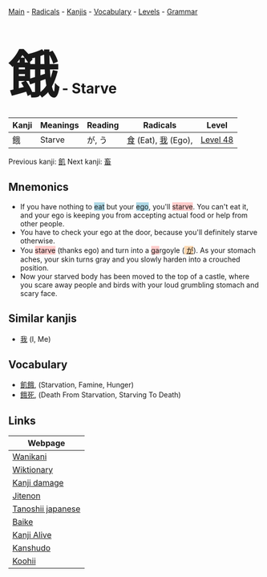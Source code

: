 <style> bigfont {font-size: 100px}</style>
[Main](../index.md) -
[Radicals](../radicals.md) -
[Kanjis](../kanjis.md) -
[Vocabulary](../vocabulary.md) -
[Levels](../levels.md) -
[Grammar](../grammar.md)
# <bigfont> 餓</bigfont> - Starve 

| Kanji | Meanings | Reading | Radicals | Level |
| --- | --- | --- | --- | --- |
| 餓 | Starve | が, う | [食](../radicals/食.md) (Eat), [我](../radicals/我.md) (Ego),  | [Level 48](../levels/wk_level48.md) |

Previous kanji: [飢](飢.md) Next kanji: [畜](畜.md) 

## Mnemonics
 * If you have nothing to <span style="background-color:#ADD8E6"> eat</span> but your <span style="background-color:#ADD8E6"> ego</span>, you'll <span style="background-color:#ffcccb"> starve</span>. You can't eat it, and your ego is keeping you from accepting actual food or help from other people.
* You have to check your ego at the door, because you'll definitely starve otherwise.
* You <span style="background-color:#ffcccb"> starve</span> (thanks ego) and turn into a <span style="background-color:#ffcccb"> ga</span>rgoyle (<span style="background-color:#fed8b1"> [が](https://jisho.org/search/が)</span>). As your stomach aches, your skin turns gray and you slowly harden into a crouched position.
* Now your starved body has been moved to the top of a castle, where you scare away people and birds with your loud grumbling stomach and scary face.


## Similar kanjis
 * [我](我.md) (I, Me)


## Vocabulary
 * [飢餓](../vocabulary/餓.md), (Starvation, Famine, Hunger)
* [餓死](../vocabulary/餓.md), (Death From Starvation, Starving To Death)



## Links 

| Webpage |
| --- |
| [Wanikani          ](https://www.wanikani.com/kanji/餓) |
| [Wiktionary        ](https://en.wiktionary.org/wiki/餓) |
| [Kanji damage      ](http://www.kanjidamage.com/kanji/search?utf8=✓&q=餓) |
| [Jitenon           ](https://jitenon.com/kanji/餓) |
| [Tanoshii japanese ](https://www.tanoshiijapanese.com/dictionary/kanji.cfm?k=餓) |
| [Baike             ](https://baike.baidu.com/item/餓) |
| [Kanji Alive       ](https://app.kanjialive.com/餓) |
| [Kanshudo          ](https://www.kanshudo.com/searchmn?q=餓) |
| [Koohii            ](https://kanji.koohii.com/study/kanji/餓) |
